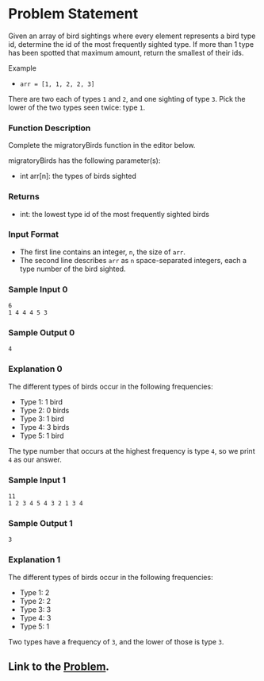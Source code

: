 # Problem Statement
Given an array of bird sightings where every element represents a bird type id, determine the id of the most frequently sighted type. If more than 1 type has been spotted that maximum amount, return the smallest of their ids.

Example
- `arr = [1, 1, 2, 2, 3]`

There are two each of types `1` and `2`, and one sighting of type `3`. Pick the lower of the two types seen twice: type `1`.

### Function Description

Complete the migratoryBirds function in the editor below.

migratoryBirds has the following parameter(s):

- int arr[n]: the types of birds sighted
### Returns

- int: the lowest type id of the most frequently sighted birds

### Input Format

- The first line contains an integer, `n`, the size of `arr`.
- The second line describes `arr` as `n` space-separated integers, each a type number of the bird sighted.

### Sample Input 0
```
6
1 4 4 4 5 3
```
### Sample Output 0
```
4
```
### Explanation 0

The different types of birds occur in the following frequencies:

- Type 1: 1 bird
- Type 2: 0 birds
- Type 3: 1 bird
- Type 4: 3 birds
- Type 5: 1 bird

The type number that occurs at the highest frequency is type `4`, so we print `4` as our answer.

### Sample Input 1
```
11
1 2 3 4 5 4 3 2 1 3 4
```
### Sample Output 1
```
3
```
### Explanation 1

The different types of birds occur in the following frequencies:

- Type 1: 2
- Type 2: 2
- Type 3: 3
- Type 4: 3
- Type 5: 1

Two types have a frequency of `3`, and the lower of those is type `3`.

## Link to the [Problem](https://www.hackerrank.com/challenges/migratory-birds/problem).